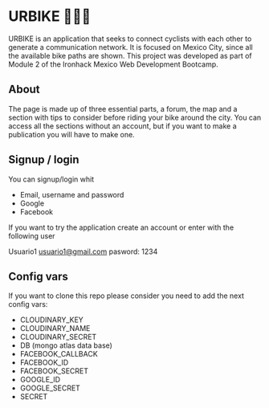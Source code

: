 # URBIKE 🚴🏽‍♀️


URBIKE is an application that seeks to connect cyclists with each other to generate a communication network. It is focused on Mexico City, since all the available bike paths are shown. 
This project was developed as part of Module 2 of the Ironhack Mexico Web Development Bootcamp.

## About
The page is made up of three essential parts, a forum, the map and a section with tips to consider before riding your bike around the city. You can access all the sections without an account, but if you want to make a publication you will have to make one.

## Signup / login

You can  signup/login whit
* Email, username and password
* Google
* Facebook

If you want to try the application create an account or enter with the following user

Usuario1
usuario1@gmail.com
pasword: 1234

## Config vars

If you want to clone this repo please consider you need to add the next config vars:
* CLOUDINARY_KEY
* CLOUDINARY_NAME
* CLOUDINARY_SECRET
* DB (mongo atlas data base)
* FACEBOOK_CALLBACK
* FACEBOOK_ID
* FACEBOOK_SECRET
* GOOGLE_ID
* GOOGLE_SECRET
* SECRET
